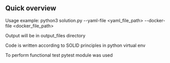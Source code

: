 ## Quick overview
Usage example: python3 solution.py --yaml-file <yaml_file_path> --docker-file <docker_file_path>

Output will be in output_files directory

Code is written according to SOLID principles in python virtual env

To perform functional test pytest module was used
